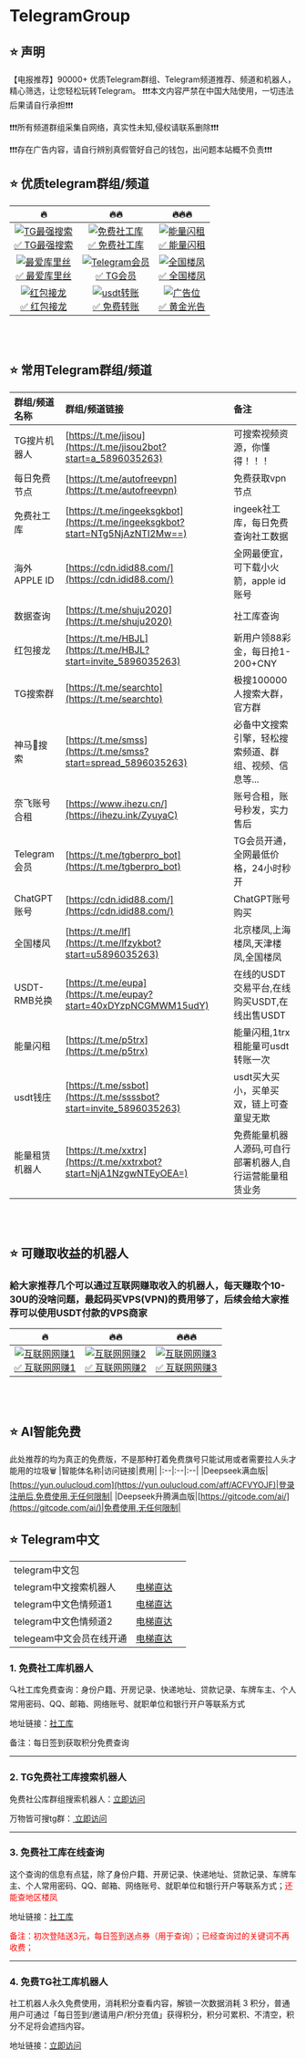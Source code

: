 # TelegramGroup

## ⭐️ 声明
【电报推荐】90000+ 优质Telegram群组、Telegram频道推荐、频道和机器人，精心筛选，让您轻松玩转Telegram。
❗️❗️❗️本文内容严禁在中国大陆使用，一切违法后果请自行承担❗️❗️❗️

❗️❗️❗️所有频道群组采集自网络，真实性未知,侵权请联系删除❗️❗❗️️

❗️❗️❗️存在️广告内容，请自行辨别真假管好自己的钱包，出问题本站概不负责❗️❗️❗️


## ⭐️ 优质telegram群组/频道
|🔥|🔥🔥|🔥🔥🔥|
|:--:|:--:|:--:|
|<a href="https://t.me/jisou2bot?start=a_5896035263" rel="nofollow"><img src="https://i.imgur.com/pyDkVQJ.png" alt="TG最强搜索" data-canonical-src="https://i.imgur.com/pyDkVQJ.png" style="max-width: 100%;"><br>✅ TG最强搜索</a>|<a href="https://t.me/ingeeksgkbot?start=NTg5NjAzNTI2Mw==" rel="nofollow"><img src="https://i.imgur.com/BuCYHhJ.png" alt="免费社工库" data-canonical-src="https://i.imgur.com/BuCYHhJ.png" style="max-width: 100%;"><br>✅ 免费社工库</a>|<a href="https://t.me/p5trx" rel="nofollow"><img src="https://imgur.com/cLC8V66.png" alt="能量闪租" data-canonical-src="https://imgur.com/cLC8V66.png" style="max-width: 100%;"><br>✅ 能量闪租</a>|
|<a href="https://t.me/av91996" rel="nofollow"><img src="https://i.imgur.com/0aH23fN.png" alt="最爱库里丝" data-canonical-src="https://i.imgur.com/0aH23fN.png" style="max-width: 100%;"><br>✅ 最爱库里丝</a>|<a href="https://t.me/tgberpro_bot" rel="nofollow"><img src="https://i.imgur.com/RA7LfM0.png" alt="Telegram会员" data-canonical-src="https://i.imgur.com/RA7LfM0.png" style="max-width: 100%;"><br>✅ TG会员</a>|<a href="https://t.me/lfzykbot?start=u5896035263" rel="nofollow"><img src="https://imgur.com/fL3IWs3.png" alt="全国楼凤" data-canonical-src="https://imgur.com/fL3IWs3.png" style="max-width: 100%;"><br>✅ 全国楼凤</a>|
|<a href="https://t.me/HBJL?start=invite_5896035263" rel="nofollow"><img src="https://i.imgur.com/pkK54TD.png" alt="红包接龙" data-canonical-src="https://i.imgur.com/pkK54TD.png" style="max-width: 100%;"><br>✅ 红包接龙</a>|<a href="https://trx.wssid.com" rel="nofollow"><img src="https://i.imgur.com/MwUkujl.png" alt="usdt转账" data-canonical-src="https://i.imgur.com/MwUkujl.png" style="max-width: 100%;"><br>✅ 免费转账</a>|<a href="https://t.me/GVTRX" rel="nofollow"><img src="https://imgur.com/TrlYIk8.png" alt="广告位" data-canonical-src="https://imgur.com/TrlYIk8.png" style="max-width: 100%;"><br>✅ 黄金光告</a>|

<br>
<br>

## ⭐️ 常用Telegram群组/频道
|群组/频道名称|群组/频道链接|备注|
|:--|:--|:--|
|TG搜片机器人|[https://t.me/jisou](https://t.me/jisou2bot?start=a_5896035263)|可搜索视频资源，你懂得！！！|
|每日免费节点|[https://t.me/autofreevpn](https://t.me/autofreevpn)|免费获取vpn节点|
|免费社工库|[https://t.me/ingeeksgkbot](https://t.me/ingeeksgkbot?start=NTg5NjAzNTI2Mw==)|ingeek社工库，每日免费查询社工数据|
|海外APPLE ID|[https://cdn.idid88.com/](https://cdn.idid88.com/)|全网最便宜，可下载小火箭，apple id账号|
|数据查询|[https://t.me/shuju2020](https://t.me/shuju2020)|社工库查询|
|红包接龙|[https://t.me/HBJL](https://t.me/HBJL?start=invite_5896035263)|新用户领88彩金，每日抢1-200+CNY|
|TG搜索群|[https://t.me/searchto](https://t.me/searchto)|极搜100000人搜索大群，官方群|
|神马🐎搜索|[https://t.me/smss](https://t.me/smss?start=spread_5896035263)|必备中文搜索引擎，轻松搜索频道、群组、视频、信息等...|
|奈飞账号合租|[https://www.ihezu.cn/](https://ihezu.ink/ZyuyaC)|账号合租，账号秒发，实力售后|
|Telegram会员|[https://t.me/tgberpro_bot](https://t.me/tgberpro_bot)|TG会员开通，全网最低价格，24小时秒开|
|ChatGPT账号|[https://cdn.idid88.com/](https://cdn.idid88.com/)|ChatGPT账号购买|
|全国楼风|[https://t.me/lf](https://t.me/lfzykbot?start=u5896035263)|北京楼凤,上海楼凤,天津楼凤,全国楼凤|
|USDT-RMB兑换|[https://t.me/eupa](https://t.me/eupay?start=40xDYzpNCGMWM15udY)|在线的USDT交易平台,在线购买USDT,在线出售USDT|
|能量闪租|[https://t.me/p5trx](https://t.me/p5trx)|能量闪租,1trx租能量可usdt转账一次|
|usdt钱庄|[https://t.me/ssbot](https://t.me/ssssbot?start=invite_5896035263)|usdt买大买小，买单买双，链上可查童叟无欺|
|能量租赁机器人|[https://t.me/xxtrx](https://t.me/xxtrxbot?start=NjA1NzgwNTEyOEA=)|免费能量机器人源码,可自行部署机器人,自行运营能量租赁业务|




<br>
<br>


## ⭐️ 可赚取收益的机器人

### 給大家推荐几个可以通过互联网赚取收入的机器人，每天赚取个10-30U的没啥问题，最起码买VPS(VPN)的费用够了，后续会给大家推荐可以使用USDT付款的VPS商家

|🔥|🔥🔥|🔥🔥🔥|
|:--:|:--:|:--:|
|<a href="https://t.me/jisou2bot?start=a_5896035263" rel="nofollow"><img src="https://i.imgur.com/LX334dP.png" alt="互联网网赚1" data-canonical-src="https://i.imgur.com/LX334dP.png" style="max-width: 100%;"><br>✅ 互联网网赚1</a>|<a href="https://t.me/ingeeksgkbot?start=NTg5NjAzNTI2Mw==" rel="nofollow"><img src="https://i.imgur.com/6ZtsEOe.png" alt="互联网网赚2" data-canonical-src="https://i.imgur.com/6ZtsEOe.png" style="max-width: 100%;"><br>✅ 互联网网赚2</a>|<a href="https://t.me/HBJL?start=invite_5896035263" rel="nofollow"><img src="https://i.imgur.com/YL3GblF.png" alt="互联网网赚3" data-canonical-src="https://i.imgur.com/YL3GblF.png" style="max-width: 100%;"><br>✅ 互联网网赚3</a>|

<br>
<br>

## ⭐️ AI智能免费
此处推荐的均为真正的免费版，不是那种打着免费旗号只能试用或者需要拉人头才能用的垃圾🗑️
|智能体名称|访问链接|费用|
|:--|:--|:--|
|Deepseek满血版|[https://yun.oulucloud.com](https://yun.oulucloud.com/aff/ACFVYOJF)|登录注册后,免费使用,无任何限制|
|Deepseek升腾满血版|[https://gitcode.com/ai/](https://gitcode.com/ai/)|免费使用,无任何限制|



## ⭐️ Telegram中文
||||
|:--|:--|:--|
|telegram中文包
|telegram中文搜索机器人|[电梯直达](https://t.me/jisou2bot?start=a_5896035263)||
|telegram中文色情频道1|[电梯直达](https://t.me/av91996)||
|telegram中文色情频道2|[电梯直达](https://t.me/i_SEX_AV)||
|telegeam中文会员在线开通|[电梯直达](@tgberpro_bot)||





<h3>1. 免费社工库机器人</h3>
<p dir="auto">🔍社工库免费查询：身份户籍、开房记录、快递地址、贷款记录、车牌车主、个人常用密码、QQ、邮箱、网络账号、就职单位和银行开户等联系方式</p>
<p dir="auto">地址链接：<a href="https://t.me/ingeeksgkbot?start=NTg5NjAzNTI2Mw==">社工库 </a></p>
<p dir="auto">备注：每日签到获取积分免费查询</p>


<hr />

<h3 dir="auto">2. TG免费社工库搜索机器人</h3>
免费社公库群组搜索机器人：<a href="https://t.me/jisou?start=telegram_5896035263">立即访问 </a>

万物皆可搜tg群：<a href="https://t.me/searchto" blank="1"> 立即访问</a>

<hr />

<h3 dir="auto">3. 免费社工库在线查询</h3>
这个查询的信息有点猛，除了身份户籍、开房记录、快递地址、贷款记录、车牌车主、个人常用密码、QQ、邮箱、网络账号、就职单位和银行开户等联系方式；<span style="color: #ff0000;">还能查地区楼凤</span>

地址链接：<a href="https://loseprivacy.xyz?lp=MzUxMTA0" >社工库</a>

<span style="color: #ff0000;">备注：初次登陆送3元，每日签到送点券（用于查询）；已经查询过的关键词不再收费；</span>

<hr />

<h3>4. 免费TG社工库机器人</h3>
社工机器人永久免费使用，消耗积分查看内容，解锁一次数据消耗 3 积分，普通用户可通过「每日签到/邀请用户/积分充值」获得积分，积分可累积、不清空，积分不足将会遮挡内容。

地址链接：<a href="https://t.me/jisou?start=telegram_5896035263">立即访问 </a>
